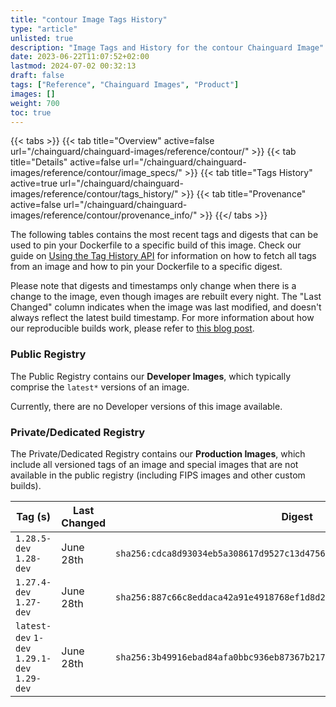 ```yaml
---
title: "contour Image Tags History"
type: "article"
unlisted: true
description: "Image Tags and History for the contour Chainguard Image"
date: 2023-06-22T11:07:52+02:00
lastmod: 2024-07-02 00:32:13
draft: false
tags: ["Reference", "Chainguard Images", "Product"]
images: []
weight: 700
toc: true
---
```


{{< tabs >}}
{{< tab title="Overview" active=false url="/chainguard/chainguard-images/reference/contour/" >}}
{{< tab title="Details" active=false url="/chainguard/chainguard-images/reference/contour/image_specs/" >}}
{{< tab title="Tags History" active=true url="/chainguard/chainguard-images/reference/contour/tags_history/" >}}
{{< tab title="Provenance" active=false url="/chainguard/chainguard-images/reference/contour/provenance_info/" >}}
{{</ tabs >}}

The following tables contains the most recent tags and digests that can be used to pin your Dockerfile to a specific build of this image. Check our guide on [Using the Tag History API](/chainguard/chainguard-images/using-the-tag-history-api/) for information on how to fetch all tags from an image and how to pin your Dockerfile to a specific digest.

Please note that digests and timestamps only change when there is a change to the image, even though images are rebuilt every night. The "Last Changed" column indicates when the image was last modified, and doesn't always reflect the latest build timestamp. For more information about how our reproducible builds work, please refer to [this blog post](https://www.chainguard.dev/unchained/reproducing-chainguards-reproducible-image-builds).

### Public Registry
The Public Registry contains our **Developer Images**, which typically comprise the `latest*` versions of an image.

Currently, there are no Developer versions of this image available.

### Private/Dedicated Registry
The Private/Dedicated Registry contains our **Production Images**, which include all versioned tags of an image and special images that are not available in the public registry (including FIPS images and other custom builds).

| Tag (s)                                       | Last Changed | Digest                                                                    |
|-----------------------------------------------|--------------|---------------------------------------------------------------------------|
|  `1.28.5-dev` `1.28-dev`                      | June 28th    | `sha256:cdca8d93034eb5a308617d9527c13d47563139de22dc8ab310f1debaf3524e88` |
|  `1.27.4-dev` `1.27-dev`                      | June 28th    | `sha256:887c66c8eddaca42a91e4918768ef1d8d20b170c018c8f44c9897964c5fd1f9b` |
|  `latest-dev` `1-dev` `1.29.1-dev` `1.29-dev` | June 28th    | `sha256:3b49916ebad84afa0bbc936eb87367b21799bd00accb641561a7ddb1fdf3ed25` |

